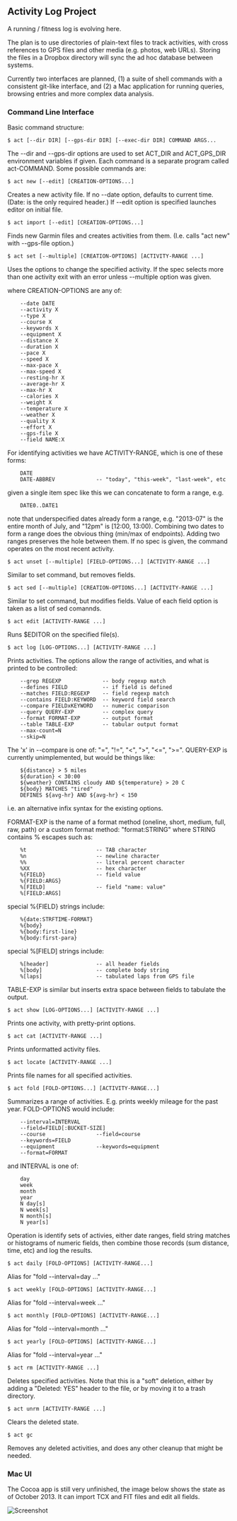 
## Activity Log Project

A running / fitness log is evolving here.

The plan is to use directories of plain-text files to track activities,
with cross references to GPS files and other media (e.g. photos, web
URLs). Storing the files in a Dropbox directory will sync the ad hoc
database between systems.

Currently two interfaces are planned, (1) a suite of shell commands
with a consistent git-like interface, and (2) a Mac application for
running queries, browsing entries and more complex data analysis.

### Command Line Interface

Basic command structure:

	$ act [--dir DIR] [--gps-dir DIR] [--exec-dir DIR] COMMAND ARGS...

The --dir and --gps-dir options are used to set ACT_DIR and ACT_GPS_DIR
environment variables if given. Each command is a separate program
called act-COMMAND. Some possible commands are:

	$ act new [--edit] [CREATION-OPTIONS...]

Creates a new activity file. If no --date option, defaults to current
time. (Date: is the only required header.) If --edit option is
specified launches editor on initial file.

	$ act import [--edit] [CREATION-OPTIONS...]

Finds new Garmin files and creates activities from them. (I.e. calls
"act new" with --gps-file option.)

	$ act set [--multiple] [CREATION-OPTIONS] [ACTIVITY-RANGE ...]

Uses the options to change the specified activity. If the spec selects
more than one activity exit with an error unless --multiple option was
given.

where CREATION-OPTIONS are any of:

		--date DATE
		--activity X
		--type X
		--course X
		--keywords X
		--equipment X
		--distance X
		--duration X
		--pace X
		--speed X
		--max-pace X
		--max-speed X
		--resting-hr X
		--average-hr X
		--max-hr X
		--calories X
		--weight X
		--temperature X
		--weather X
		--quality X
		--effort X
		--gps-file X
		--field NAME:X

For identifying activities we have ACTIVITY-RANGE, which is one of these
forms:

		DATE
		DATE-ABBREV             -- "today", "this-week", "last-week", etc

given a single item spec like this we can concatenate to form a range, e.g.

		DATE0..DATE1

note that underspecified dates already form a range, e.g. "2013-07" is
the entire month of July, and "12pm" is [12:00, 13:00). Combining two
dates to form a range does the obvious thing (min/max of endpoints).
Adding two ranges preserves the hole between them. If no spec is given,
the command operates on the most recent activity.

	$ act unset [--multiple] [FIELD-OPTIONS...] [ACTIVITY-RANGE ...]

Similar to set command, but removes fields.

	$ act sed [--multiple] [CREATION-OPTIONS...] [ACTIVITY-RANGE ...]

Similar to set command, but modifies fields. Value of each field option
is taken as a list of sed comannds.

	$ act edit [ACTIVITY-RANGE ...]

Runs $EDITOR on the specified file(s).

	$ act log [LOG-OPTIONS...] [ACTIVITY-RANGE ...]

Prints activities. The options allow the range of activities, and what
is printed to be controlled:

		--grep REGEXP             -- body regexp match
		--defines FIELD           -- if field is defined
		--matches FIELD:REGEXP    -- field regexp match
		--contains FIELD:KEYWORD  -- keyword field search
		--compare FIELDxKEYWORD   -- numeric comparison
		--query QUERY-EXP         -- complex query
		--format FORMAT-EXP       -- output format
		--table TABLE-EXP         -- tabular output format
		--max-count=N
		--skip=N

The 'x' in --compare is one of: "=", "!=", "<", ">", "<=", ">=".
QUERY-EXP is currently unimplemented, but would be things like:

		${distance} > 5 miles
		${duration} < 30:00
		${weather} CONTAINS cloudy AND ${temperature} > 20 C
		${body} MATCHES "tired"
		DEFINES ${avg-hr} AND ${avg-hr} < 150

i.e. an alternative infix syntax for the existing options.

FORMAT-EXP is the name of a format method (oneline, short, medium,
full, raw, path) or a custom format method: "format:STRING" where
STRING contains % escapes such as:

		%t                      -- TAB character
		%n                      -- newline character
		%%                      -- literal percent character
		%XX                     -- hex character
		%{FIELD}                -- field value
		%{FIELD:ARGS}
		%[FIELD]                -- field "name: value"
		%[FIELD:ARGS]

special %{FIELD} strings include:

		%{date:STRFTIME-FORMAT}
		%{body}
		%{body:first-line}
		%{body:first-para}

special %[FIELD] strings include:

		%[header]               -- all header fields
		%[body]                 -- complete body string
		%[laps]                 -- tabulated laps from GPS file

TABLE-EXP is similar but inserts extra space between fields to tabulate
the output.

	$ act show [LOG-OPTIONS...] [ACTIVITY-RANGE ...]

Prints one activity, with pretty-print options.

	$ act cat [ACTIVITY-RANGE ...]

Prints unformatted activity files.

	$ act locate [ACTIVITY-RANGE ...]

Prints file names for all specified activities.

	$ act fold [FOLD-OPTIONS...] [ACTIVITY-RANGE...]

Summarizes a range of activities. E.g. prints weekly mileage for the
past year. FOLD-OPTIONS would include:

		--interval=INTERVAL
		--field=FIELD[:BUCKET-SIZE]
		--course                --field=course
		--keywords=FIELD
		--equipment             --keywords=equipment
		--format=FORMAT

and INTERVAL is one of:

		day
		week
		month
		year
		N day[s]
		N week[s]
		N month[s]
		N year[s]

Operation is identify sets of activies, either date ranges, field
string matches or histograms of numeric fields, then combine those
records (sum distance, time, etc) and log the results.

	$ act daily [FOLD-OPTIONS] [ACTIVITY-RANGE...]

Alias for "fold --interval=day ..."

	$ act weekly [FOLD-OPTIONS] [ACTIVITY-RANGE...]

Alias for "fold --interval=week ..."

	$ act monthly [FOLD-OPTIONS] [ACTIVITY-RANGE...]

Alias for "fold --interval=month ..."

	$ act yearly [FOLD-OPTIONS] [ACTIVITY-RANGE...]

Alias for "fold --interval=year ..."

	$ act rm [ACTIVITY-RANGE ...]

Deletes specified activities. Note that this is a "soft" deletion,
either by adding a "Deleted: YES" header to the file, or by moving it
to a trash directory.

	$ act unrm [ACTIVITY-RANGE ...]

Clears the deleted state.

	$ act gc

Removes any deleted activities, and does any other cleanup that might
be needed.

### Mac UI

The Cocoa app is still very unfinished, the image below shows the state
as of October 2013. It can import TCX and FIT files and edit all
fields.

![Screenshot](http://unfactored.org/images/act-screen-2013-10-30.png)
